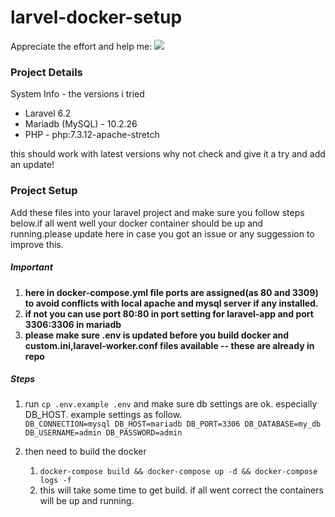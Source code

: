 # larvel-docker-setup

Appreciate the effort and help me: <a href="https://www.paypal.com/cgi-bin/webscr?cmd=_s-xclick&hosted_button_id=V7CYQD2WJQBCQ&source=url"><img src="https://www.paypalobjects.com/en_US/i/btn/btn_donate_LG.gif"></a>

### Project Details ###

System Info - the versions i tried
* Laravel 6.2
* Mariadb (MySQL) - 10.2.26
* PHP - php:7.3.12-apache-stretch


this should work with latest versions why not check and give it a try and add an update! 

### Project Setup ###
Add these files into your laravel project and make sure you follow steps below.if all went well your docker container should be up and running.please update here in case you got an issue or any suggession to improve this.

##### Important #####
1.  **here in docker-compose.yml file ports are assigned(as 80 and 3309) to avoid conflicts with local apache and mysql server if any installed.** 
2.  **if not you can use port 80:80 in port setting for laravel-app and port 3306:3306 in mariadb**
3.  **please make sure .env is updated before you build docker and custom.ini,laravel-worker.conf files available -- these are already in repo**

##### Steps #####
1.  run `cp .env.example .env` and make sure db settings are ok. especially DB_HOST.
    example settings as follow.      
    `DB_CONNECTION=mysql
      DB_HOST=mariadb
      DB_PORT=3306
      DB_DATABASE=my_db
      DB_USERNAME=admin
      DB_PASSWORD=admin`
    
2.  then need to build the docker
    1.  `docker-compose build && docker-compose up -d && docker-compose logs -f`
    2.  this will take some time to get build.
        if all went correct the containers will be up and running.

